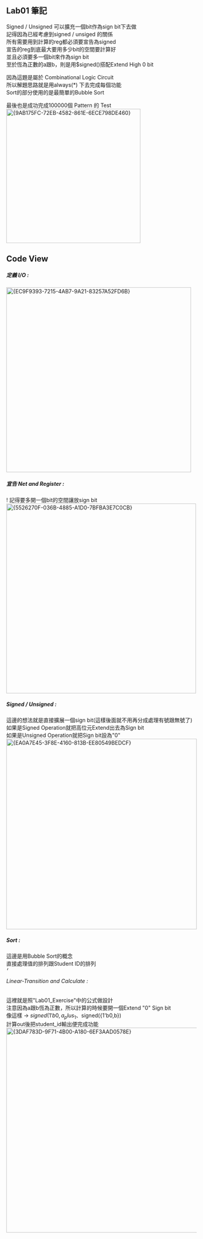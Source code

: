 ## Lab01 筆記

Signed / Unsigned 可以擴充一個bit作為sign bit下去做  
記得因為已經考慮到signed / unsiged 的關係   
所有需要用到計算的reg都必須要宣告為signed  
宣告的reg到底最大要用多少bit的空間要計算好  
並且必須要多一個bit來作為sign bit  
至於恆為正數的a跟b，則是用$signed()搭配Extend High 0 bit    

因為這題是屬於 Combinational Logic Circuit  
所以解題思路就是用always(*) 下去完成每個功能  
Sort的部分使用的是最簡單的Bubble Sort  

最後也是成功完成100000個 Pattern 的 Test  
<img width="355" alt="{9AB175FC-72EB-4582-861E-6ECE798DE460}" src="https://github.com/user-attachments/assets/05ce31c0-01a2-4bbd-805e-1b0890378e06" />  

Code View  
-
##### 定義 I/O :  
<img width="489" alt="{EC9F9393-7215-4AB7-9A21-83257A52FD6B}" src="https://github.com/user-attachments/assets/bbf50b0e-e14a-4b94-84b5-798d6e84286b" />  

##### 宣告 Net and Register :    
! 記得要多開一個bit的空間讓放sign bit    
<img width="502" alt="{5526270F-036B-4885-A1D0-7BFBA3E7C0CB}" src="https://github.com/user-attachments/assets/e5a8016d-8408-49b1-ade5-e67a74f3ada7" />  
##### Signed / Unsigned :    
這邊的想法就是直接擴展一個sign bit(這樣後面就不用再分成處理有號跟無號了)  
如果是Signed Operation就把高位元Extend出去為Sign bit    
如果是Unsigned Operation就把Sign bit設為"0"      
<img width="504" alt="{EA0A7E45-3F8E-4160-813B-EE80549BEDCF}" src="https://github.com/user-attachments/assets/92937be9-dea8-4297-85c1-dcc86adc3dcf" />  
##### Sort :  
這邊是用Bubble Sort的概念  
直接處理值的排列跟Student ID的排列  
<img width="8" alt="{DC4330C6-39B2-4659-8B35-2FC59E87156E}" src="https://github.com/user-attachments/assets/da3be91b-cee7-4654-ad11-52640806ab0a" />  
###### Linear-Transition and Calculate :  
這裡就是照"Lab01_Exercise"中的公式做設計  
注意因為a跟b恆為正數，所以計算的時候要開一個Extend "0" Sign bit   
像這樣 -> $signed({1'b0,a_plus_1} 、$signed({1'b0,b})  
計算out後把student_id輸出便完成功能  
<img width="542" alt="{3DAF783D-9F71-4B00-A180-6EF3AAD0578E}" src="https://github.com/user-attachments/assets/5eee512f-38f3-4011-a445-b71dcb993b35" />

